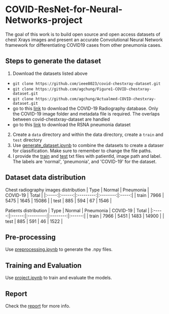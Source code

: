 # COVID-ResNet-for-Neural-Networks-project
The goal of this work is to build open source and open access datasets of chest Xrays images and present an accurate Convolutional Neural Network framework for differentiating COVID19 cases from other pneumonia cases.


## Steps to generate the dataset

1. Download the datasets listed above
 * `git clone https://github.com/ieee8023/covid-chestxray-dataset.git`
 * `git clone https://github.com/agchung/Figure1-COVID-chestxray-dataset.git`
 * `git clone https://github.com/agchung/Actualmed-COVID-chestxray-dataset.git`
 * go to this [link](https://www.kaggle.com/tawsifurrahman/covid19-radiography-database) to download the COVID-19 Radiography database. Only the COVID-19 image folder and metadata file is required. The overlaps between covid-chestxray-dataset are handled
 * go to this [link](https://www.kaggle.com/c/rsna-pneumonia-detection-challenge/data) to download the RSNA pneumonia dataset
2. Create a `data` directory and within the data directory, create a `train` and `test` directory
3. Use [generate\_dataset.ipynb](/generate_dataset.ipynb) to combine the datasets to create a dataser for classification. Make sure to remember to change the file paths.
4. I provide the [train](/train_split.txt) and [test](/test_split.txt) txt files with patientId, image path and label. The labels are 'normal', 'pneumonia', and 'COVID-19' for the dataset. 

## Dataset data distribution

Chest radiography images distribution
|  Type | Normal | Pneumonia | COVID-19 | Total |
|:-----:|:------:|:---------:|:--------:|:-----:|
| train |  7966  |    5475   |   1645   | 15086 |
|  test |   885  |     594   |     67   |  1546 |

Patients distribution
|  Type | Normal | Pneumonia | COVID-19 |  Total |
|:-----:|:------:|:---------:|:--------:|:------:|
| train | 7966   |   5451    |   1483   |  14900 |
|  test |  885   |    591    |     46   |   1522 |

## Pre-processing
Use [preprocessing.ipynb](/preprocessing.ipynb) to generate the .npy files.

## Training and Evaluation
Use [project.ipynb](/project.ipynb) to train and evaluate the models.


## Report
Check the [report](/report.pdf) for more info.

